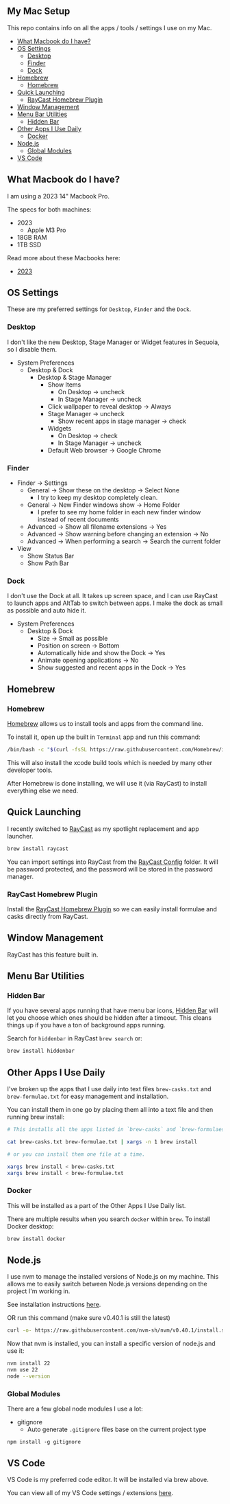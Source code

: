 ## My Mac Setup

This repo contains info on all the apps / tools / settings I use on my Mac.

<!-- START doctoc generated TOC please keep comment here to allow auto update -->
<!-- DON'T EDIT THIS SECTION, INSTEAD RE-RUN doctoc TO UPDATE -->


- [What Macbook do I have?](#what-macbook-do-i-have)
- [OS Settings](#os-settings)
  - [Desktop](#desktop)
  - [Finder](#finder)
  - [Dock](#dock)
- [Homebrew](#homebrew)
  - [Homebrew](#homebrew-1)
- [Quick Launching](#quick-launching)
  - [RayCast Homebrew Plugin](#raycast-homebrew-plugin)
- [Window Management](#window-management)
- [Menu Bar Utilities](#menu-bar-utilities)
  - [Hidden Bar](#hidden-bar)
- [Other Apps I Use Daily](#other-apps-i-use-daily)
  - [Docker](#docker)
- [Node.js](#nodejs)
  - [Global Modules](#global-modules)
- [VS Code](#vs-code)

<!-- END doctoc generated TOC please keep comment here to allow auto update -->

## What Macbook do I have?

I am using a 2023 14" Macbook Pro.

The specs for both machines:

- 2023
  - Apple M3 Pro
- 18GB RAM
- 1TB SSD

Read more about these Macbooks here:

- [2023](https://everymac.com/systems/apple/macbook_pro/specs/macbook-pro-m3-pro-12-core-cpu-18-core-gpu-14-late-2023-specs.html)

## OS Settings

These are my preferred settings for `Desktop`, `Finder` and the `Dock`.

### Desktop

I don't like the new Desktop, Stage Manager or Widget features in Sequoia, so I disable them.

- System Preferences
  - Desktop & Dock
    - Desktop & Stage Manager
      - Show Items
        - On Desktop -> uncheck
        - In Stage Manager -> uncheck
      - Click wallpaper to reveal desktop -> Always
      - Stage Manager -> uncheck
        - Show recent apps in stage manager -> check
      - Widgets
        - On Desktop -> check
        - In Stage Manager -> uncheck
      - Default Web browser -> Google Chrome

### Finder

- Finder -> Settings
  - General -> Show these on the desktop -> Select None
    - I try to keep my desktop completely clean.
  - General -> New Finder windows show -> Home Folder
    - I prefer to see my home folder in each new finder window instead of recent documents
  - Advanced -> Show all filename extensions -> Yes
  - Advanced -> Show warning before changing an extension -> No
  - Advanced -> When performing a search -> Search the current folder
- View
  - Show Status Bar
  - Show Path Bar

### Dock

I don't use the Dock at all. It takes up screen space, and I can use RayCast to launch apps and AltTab to switch between apps. I make the dock as small as possible and auto hide it.

- System Preferences
  - Desktop & Dock
    - Size -> Small as possible
    - Position on screen -> Bottom
    - Automatically hide and show the Dock -> Yes
    - Animate opening applications -> No
    - Show suggested and recent apps in the Dock -> Yes

## Homebrew

### Homebrew

[Homebrew](https://brew.sh/) allows us to install tools and apps from the command line.

To install it, open up the built in `Terminal` app and run this command:

```sh
/bin/bash -c "$(curl -fsSL https://raw.githubusercontent.com/Homebrew/install/HEAD/install.sh)"
```

This will also install the xcode build tools which is needed by many other developer tools.

After Homebrew is done installing, we will use it (via RayCast) to install everything else we need.

## Quick Launching

I recently switched to [RayCast](https://www.raycast.com/) as my spotlight replacement and app launcher.

```sh
brew install raycast
```

You can import settings into RayCast from the [RayCast Config](./raycast-config/) folder. It will be password protected, and the password will be stored in the password manager.

### RayCast Homebrew Plugin

Install the [RayCast Homebrew Plugin](https://www.raycast.com/nhojb/brew) so we can easily install formulae and casks directly from RayCast.

## Window Management

RayCast has this feature built in.

## Menu Bar Utilities

### Hidden Bar

If you have several apps running that have menu bar icons, [Hidden Bar](https://github.com/dwarvesf/hidden) will let you choose which ones should be hidden after a timeout. This cleans things up if you have a ton of background apps running.

Search for `hiddenbar` in RayCast `brew search` or:

```sh
brew install hiddenbar
```

## Other Apps I Use Daily

I've broken up the apps that I use daily into text files `brew-casks.txt` and `brew-formulae.txt` for easy management and installation.

You can install them in one go by placing them all into a text file and then running brew install:

```sh
# This installs all the apps listed in `brew-casks` and `brew-formulaes` listed by new line

cat brew-casks.txt brew-formulae.txt | xargs -n 1 brew install
```

```sh
# or you can install them one file at a time.

xargs brew install < brew-casks.txt
xargs brew install < brew-formulae.txt
```

### Docker

This will be installed as a part of the Other Apps I Use Daily list.

There are multiple results when you search `docker` within `brew`. To install Docker desktop:

```sh
brew install docker
```

## Node.js

I use nvm to manage the installed versions of Node.js on my machine. This allows me to easily switch between Node.js versions depending on the project I'm working in.

See installation instructions [here](https://github.com/nvm-sh/nvm#installing-and-updating).

OR run this command (make sure v0.40.1 is still the latest)

```sh
curl -o- https://raw.githubusercontent.com/nvm-sh/nvm/v0.40.1/install.sh | bash
```

Now that nvm is installed, you can install a specific version of node.js and use it:

```sh
nvm install 22
nvm use 22
node --version
```

### Global Modules

There are a few global node modules I use a lot:

- gitignore
  - Auto generate `.gitignore` files base on the current project type

```
npm install -g gitignore
```

## VS Code

VS Code is my preferred code editor. It will be installed via brew above.

You can view all of my VS Code settings / extensions [here](https://github.com/djshubs/vscode-settings).
